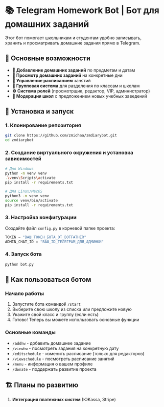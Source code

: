 # 📚 Telegram Homework Bot | Бот для домашних заданий

Этот бот помогает школьникам и студентам удобно записывать, хранить и просматривать домашние задания прямо в Telegram.

## 🌟 Основные возможности

- **📝 Добавление домашних заданий** по предметам и датам
- **📖 Просмотр домашних заданий** на конкретные дни
- **📅 Управление расписанием** занятий
- **👥 Групповая система** для разделения по классам и школам
- **⚙️ Система ролей** (просмотрщик, редактор, VIP, администратор)
- **🏫 Модерация школ** с предложением новых учебных заведений

## 🚀 Установка и запуск

### 1. Клонирование репозитория
```bash
git clone https://github.com/zmichaa/zmdiarybot.git
cd zmdiarybot
```

### 2. Создание виртуального окружения и установка зависимостей
```bash
# Для Windows
python -m venv venv
.\venv\Scripts\activate
pip install -r requirements.txt

# Для Linux/MacOS
python3 -m venv venv
source venv/bin/activate
pip install -r requirements.txt
```

### 3. Настройка конфигурации
Создайте файл `config.py` в корневой папке проекта:
```python
TOKEN = "ВАШ_ТОКЕН_БОТА_ОТ_BOTFATHER"
ADMIN_CHAT_ID = "ВАШ_ID_ТЕЛЕГРАМ_ДЛЯ_АДМИНКИ"
```

### 4. Запуск бота
```bash
python bot.py
```

## 🎯 Как пользоваться ботом

### Начало работы
1. Запустите бота командой `/start`
2. Выберите свою школу из списка или предложите новую
3. Укажите свой класс и группу (если есть)
4. Готово! Теперь вы можете использовать основные функции

### Основные команды
- `/addhw` - добавить домашнее задание
- `/viewhw` - посмотреть задания на конкретную дату
- `/editschedule` - изменить расписание (только для редакторов)
- `/viewschedule` - посмотреть расписание занятий
- `/menu` - информация о вашем профиле
- `/donate` - поддержать развитие проекта

## 🏗️ Планы по развитию
1. **Интеграция платежных систем** (ЮKassa, Stripe)
